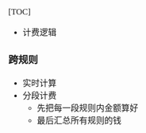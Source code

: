 <span  style="font-family: Simsun,serif; font-size: 17px; ">

[TOC]

- 计费逻辑

### 跨规则

- 实时计算
- 分段计费
    - 先把每一段规则内金额算好
    - 最后汇总所有规则的钱

</span>